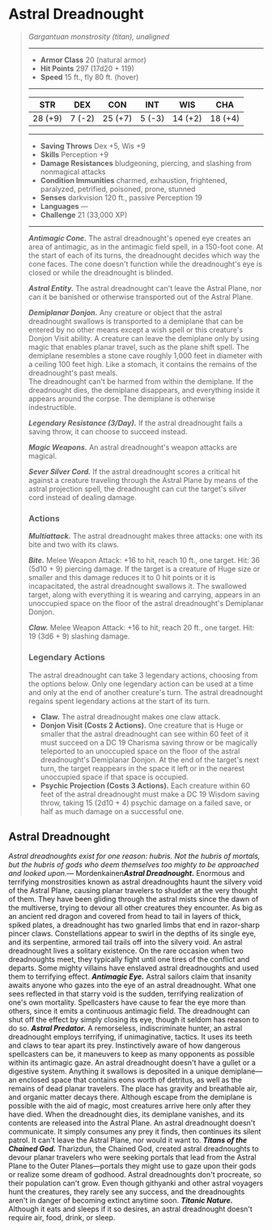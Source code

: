 # Astral Dreadnought
>*Gargantuan monstrosity (titan), unaligned*
>___
>- **Armor Class** 20 (natural armor)
>- **Hit Points** 297 (17d20 + 119)
>- **Speed** 15 ft., fly 80 ft. (hover)
>___
>|STR|DEX|CON|INT|WIS|CHA|
>|:---:|:---:|:---:|:---:|:---:|:---:|
>|28 (+9)|7 (-2)|25 (+7)|5 (-3)|14 (+2)|18 (+4)|
>___
>- **Saving Throws** Dex +5, Wis +9
>- **Skills** Perception +9
>- **Damage Resistances** bludgeoning, piercing, and slashing from nonmagical attacks
>- **Condition Immunities** charmed, exhaustion, frightened, paralyzed, petrified, poisoned, prone, stunned
>- **Senses** darkvision 120 ft., passive Perception 19
>- **Languages** —
>- **Challenge** 21 (33,000 XP)
>___
>***Antimagic Cone.*** The astral dreadnought's opened eye creates an area of antimagic, as in the antimagic field spell, in a 150-foot cone. At the start of each of its turns, the dreadnought decides which way the cone faces. The cone doesn't function while the dreadnought's eye is closed or while the dreadnought is blinded.  
>
>***Astral Entity.*** The astral dreadnought can't leave the Astral Plane, nor can it be banished or otherwise transported out of the Astral Plane.  
>
>***Demiplanar Donjon.*** Any creature or object that the astral dreadnought swallows is transported to a demiplane that can be entered by no other means except a wish spell or this creature's Donjon Visit ability. A creature can leave the demiplane only by using magic that enables planar travel, such as the plane shift spell. The demiplane resembles a stone cave roughly 1,000 feet in diameter with a ceiling 100 feet high. Like a stomach, it contains the remains of the dreadnought's past meals.  
>The dreadnought can't be harmed from within the demiplane. If the dreadnought dies, the demiplane disappears, and everything inside it appears around the corpse. The demiplane is otherwise indestructible.  
>
>***Legendary Resistance (3/Day).*** If the astral dreadnought fails a saving throw, it can choose to succeed instead.  
>
>***Magic Weapons.*** An astral dreadnought's weapon attacks are magical.  
>
>***Sever Silver Cord.*** If the astral dreadnought scores a critical hit against a creature traveling through the Astral Plane by means of the astral projection spell, the dreadnought can cut the target's silver cord instead of dealing damage.  
>
>### Actions
>***Multiattack.*** The astral dreadnought makes three attacks: one with its bite and two with its claws.  
>
>***Bite.*** Melee Weapon Attack: +16 to hit, reach 10 ft., one target. Hit: 36 (5d10 + 9) piercing damage. If the target is a creature of Huge size or smaller and this damage reduces it to 0 hit points or it is incapacitated, the astral dreadnought swallows it. The swallowed target, along with everything it is wearing and carrying, appears in an unoccupied space on the floor of the astral dreadnought's Demiplanar Donjon.  
>
>***Claw.*** Melee Weapon Attack: +16 to hit, reach 20 ft., one target. Hit: 19 (3d6 + 9) slashing damage.  
>
>### Legendary Actions
>The astral dreadnought can take 3 legendary actions, choosing from the options below. Only one legendary action can be used at a time and only at the end of another creature's turn. The astral dreadnought regains spent legendary actions at the start of its turn.
>
>- **Claw.** The astral dreadnought makes one claw attack.
>- **Donjon Visit (Costs 2 Actions).** One creature that is Huge or smaller that the astral dreadnought can see within 60 feet of it must succeed on a DC 19 Charisma saving throw or be magically teleported to an unoccupied space on the floor of the astral dreadnought's Demiplanar Donjon. At the end of the target's next turn, the target reappears in the space it left or in the nearest unoccupied space if that space is occupied.
>- **Psychic Projection (Costs 3 Actions).** Each creature within 60 feet of the astral dreadnought must make a DC 19 Wisdom saving throw, taking 15 (2d10 + 4) psychic damage on a failed save, or half as much damage on a successful one.
## Astral Dreadnought
*Astral dreadnoughts exist for one reason: hubris. Not the hubris of mortals, but the hubris of gods who deem themselves too mighty to be approached and looked upon.*— Mordenkainen***Astral Dreadnought.*** Enormous and terrifying monstrosities known as astral dreadnoughts haunt the silvery void of the Astral Plane, causing planar travelers to shudder at the very thought of them. They have been gliding through the astral mists since the dawn of the multiverse, trying to devour all other creatures they encounter.
As big as an ancient red dragon and covered from head to tail in layers of thick, spiked plates, a dreadnought has two gnarled limbs that end in razor-sharp pincer claws. Constellations appear to swirl in the depths of its single eye, and its serpentine, armored tail trails off into the silvery void.
An astral dreadnought lives a solitary existence. On the rare occasion when two dreadnoughts meet, they typically fight until one tires of the conflict and departs. Some mighty villains have enslaved astral dreadnoughts and used them to terrifying effect.
***Antimagic Eye.*** Astral sailors claim that insanity awaits anyone who gazes into the eye of an astral dreadnought. What one sees reflected in that starry void is the sudden, terrifying realization of one's own mortality. Spellcasters have cause to fear the eye more than others, since it emits a continuous antimagic field. The dreadnought can shut off the effect by simply closing its eye, though it seldom has reason to do so.
***Astral Predator.*** A remorseless, indiscriminate hunter, an astral dreadnought employs terrifying, if unimaginative, tactics. It uses its teeth and claws to tear apart its prey. Instinctively aware of how dangerous spellcasters can be, it maneuvers to keep as many opponents as possible within its antimagic gaze.
An astral dreadnought doesn't have a gullet or a digestive system. Anything it swallows is deposited in a unique demiplane—an enclosed space that contains eons worth of detritus, as well as the remains of dead planar travelers. The place has gravity and breathable air, and organic matter decays there. Although escape from the demiplane is possible with the aid of magic, most creatures arrive here only after they have died. When the dreadnought dies, its demiplane vanishes, and its contents are released into the Astral Plane.
An astral dreadnought doesn't communicate. It simply consumes any prey it finds, then continues its silent patrol. It can't leave the Astral Plane, nor would it want to.
***Titans of the Chained God.*** Tharizdun, the Chained God, created astral dreadnoughts to devour planar travelers who were seeking portals that lead from the Astral Plane to the Outer Planes—portals they might use to gaze upon their gods or realize some dream of godhood.
Astral dreadnoughts don't procreate, so their population can't grow.
Even though githyanki and other astral voyagers hunt the creatures, they rarely see any success, and the dreadnoughts aren't in danger of becoming extinct anytime soon.
***Titanic Nature.*** Although it eats and sleeps if it so desires, an astral dreadnought doesn't require air, food, drink, or sleep.